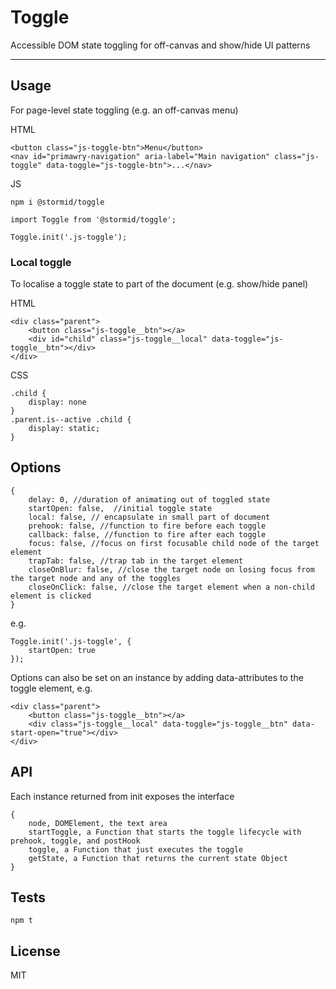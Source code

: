 # Toggle

Accessible DOM state toggling for off-canvas and show/hide UI patterns

---

## Usage
For page-level state toggling (e.g. an off-canvas menu)

HTML
```
<button class="js-toggle-btn">Menu</button>
<nav id="primawry-navigation" aria-label="Main navigation" class="js-toggle" data-toggle="js-toggle-btn">...</nav>
```

JS
```
npm i @stormid/toggle
```
```
import Toggle from '@stormid/toggle';

Toggle.init('.js-toggle');
```


### Local toggle
To localise a toggle state to part of the document (e.g. show/hide panel)

HTML
```
<div class="parent">
    <button class="js-toggle__btn"></a>
    <div id="child" class="js-toggle__local" data-toggle="js-toggle__btn"></div>
</div>
```

CSS
```
.child {
    display: none
}
.parent.is--active .child {
    display: static;
}
```

## Options
```
{
    delay: 0, //duration of animating out of toggled state
    startOpen: false,  //initial toggle state
    local: false, // encapsulate in small part of document
    prehook: false, //function to fire before each toggle
    callback: false, //function to fire after each toggle
    focus: false, //focus on first focusable child node of the target element
    trapTab: false, //trap tab in the target element
    closeOnBlur: false, //close the target node on losing focus from the target node and any of the toggles
    closeOnClick: false, //close the target element when a non-child element is clicked
}
```
e.g.
```
Toggle.init('.js-toggle', {
    startOpen: true
});
```

Options can also be set on an instance by adding data-attributes to the toggle element, e.g. 
```
<div class="parent">
    <button class="js-toggle__btn"></a>
    <div class="js-toggle__local" data-toggle="js-toggle__btn" data-start-open="true"></div>
</div>
```

## API
Each instance returned from init exposes the interface
```
{
    node, DOMElement, the text area
    startToggle, a Function that starts the toggle lifecycle with prehook, toggle, and postHook
    toggle, a Function that just executes the toggle
    getState, a Function that returns the current state Object
}
```

## Tests
```
npm t
```

## License
MIT